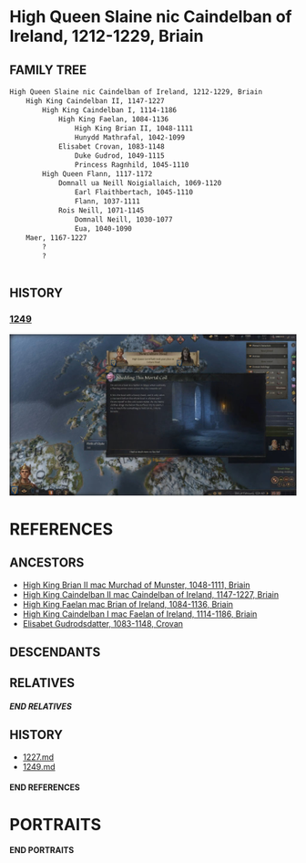 # High Queen Slaine nic Caindelban of Ireland, 1212-1229, Briain

## FAMILY TREE 
```
High Queen Slaine nic Caindelban of Ireland, 1212-1229, Briain
    High King Caindelban II, 1147-1227
        High King Caindelban I, 1114-1186
            High King Faelan, 1084-1136
                High King Brian II, 1048-1111
                Hunydd Mathrafal, 1042-1099
            Elisabet Crovan, 1083-1148
                Duke Gudrod, 1049-1115
                Princess Ragnhild, 1045-1110
        High Queen Flann, 1117-1172
            Domnall ua Neill Noigiallaich, 1069-1120
                Earl Flaithbertach, 1045-1110
                Flann, 1037-1111
            Rois Neill, 1071-1145
                Domnall Neill, 1030-1077
                Eua, 1040-1090
    Maer, 1167-1227 
        ?
        ?
        
```

## HISTORY

### [1249](../h/1249.md)

![img](../h/14-Queen-Gobflaith-1249/death1.JPG)

# REFERENCES

## ANCESTORS
* [High King Brian II mac Murchad of Munster, 1048-1111, Briain](brian_ii_mac_murchad_1048.md)
* [High King Caindelban II mac Caindelban of Ireland, 1147-1227, Briain](caindelban_ii_mac_caindelban_1147.md)
* [High King Faelan mac Brian of Ireland, 1084-1136, Briain](faelan_mac_brian_1084.md)
* [High King Caindelban I mac Faelan of Ireland, 1114-1186, Briain](caindelban_i_mac_faelan_1114.md)
* [Elisabet Gudrodsdatter, 1083-1148, Crovan](elisabet_gudrodsdatter_1083.md)

## DESCENDANTS

## RELATIVES

##### END RELATIVES 
## HISTORY
* [1227.md](../h/1227.md)
* [1249.md](../h/1249.md)

#### END REFERENCES

# PORTRAITS

#### END PORTRAITS

